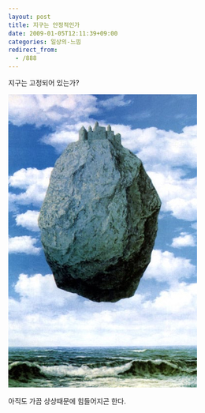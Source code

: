 ```yaml
---
layout: post
title: 지구는 안정적인가
date: 2009-01-05T12:11:39+09:00
categories: 일상의-느낌
redirect_from:
  - /888
---
```


지구는 고정되어 있는가?

![ ](/assets/media/uploads_1_493c1f88a5f2a95.jpg)

아직도 가끔 상상때문에 힘들어지곤 한다.
